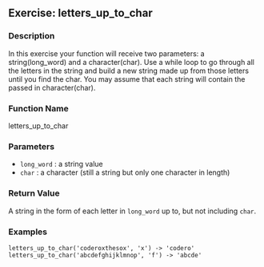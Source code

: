 Exercise: letters_up_to_char
----------------------

### Description

In this exercise your function will receive two parameters:
a string(long_word) and a character(char).  Use a while loop 
to go through all the letters in the string and build a new
string made up from those letters until you find the char.
You may assume that each string will contain the 
passed in character(char).

### Function Name

letters_up_to_char

### Parameters

*  `long_word` : a string value 
*  `char` : a character (still a string but only one character in length)

### Return Value

A string in the form of each letter in `long_word` up to, 
but not including `char`.

### Examples

    letters_up_to_char('coderoxthesox', 'x') -> 'codero'
    letters_up_to_char('abcdefghijklmnop', 'f') -> 'abcde'
    
